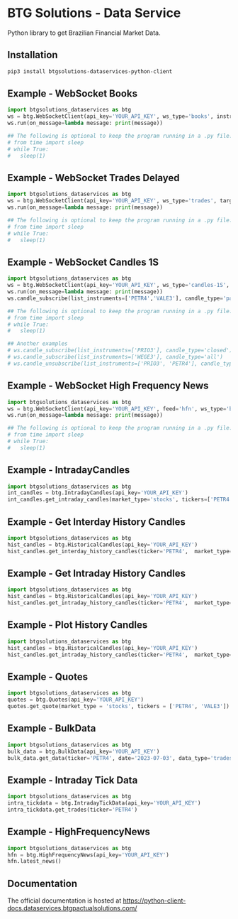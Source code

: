 # BTG Solutions - Data Service

Python library to get Brazilian Financial Market Data.

## Installation

```bash
pip3 install btgsolutions-dataservices-python-client
```

## Example - WebSocket Books
```python
import btgsolutions_dataservices as btg
ws = btg.WebSocketClient(api_key='YOUR_API_KEY', ws_type='books', instruments=['PETR4', 'VALE3'])
ws.run(on_message=lambda message: print(message))

## The following is optional to keep the program running in a .py file:
# from time import sleep
# while True:
#   sleep(1)

```
## Example - WebSocket Trades Delayed
```python
import btgsolutions_dataservices as btg
ws = btg.WebSocketClient(api_key='YOUR_API_KEY', ws_type='trades', target='delayed', instruments=['PETR4', 'VALE3'])
ws.run(on_message=lambda message: print(message))

## The following is optional to keep the program running in a .py file:
# from time import sleep
# while True:
#   sleep(1)

```
## Example - WebSocket Candles 1S
```python
import btgsolutions_dataservices as btg
ws = btg.WebSocketClient(api_key='YOUR_API_KEY', ws_type='candles-1S', target='delayed')
ws.run(on_message=lambda message: print(message))
ws.candle_subscribe(list_instruments=['PETR4','VALE3'], candle_type='partial')

## The following is optional to keep the program running in a .py file:
# from time import sleep
# while True:
#   sleep(1)

## Another examples
# ws.candle_subscribe(list_instruments=['PRIO3'], candle_type='closed')
# ws.candle_subscribe(list_instruments=['WEGE3'], candle_type='all')
# ws.candle_unsubscribe(list_instruments=['PRIO3', 'PETR4'], candle_type='all')
```

## Example - WebSocket High Frequency News
```python
import btgsolutions_dataservices as btg
ws = btg.WebSocketClient(api_key='YOUR_API_KEY', feed='hfn', ws_type='brazil')
ws.run(on_message=lambda message: print(message))

## The following is optional to keep the program running in a .py file:
# from time import sleep
# while True:
#   sleep(1)
```

## Example - IntradayCandles
```python
import btgsolutions_dataservices as btg
int_candles = btg.IntradayCandles(api_key='YOUR_API_KEY')
int_candles.get_intraday_candles(market_type='stocks', tickers=['PETR4', 'VALE3'], candle_period='1m', mode='relative', raw_data=True)
```

## Example - Get Interday History Candles
```python
import btgsolutions_dataservices as btg
hist_candles = btg.HistoricalCandles(api_key='YOUR_API_KEY')
hist_candles.get_interday_history_candles(ticker='PETR4',  market_type='stocks', corporate_events_adj=True, start_date='2023-10-01', end_date='2023-10-13', rmv_after_market=True, timezone='UTC', raw_data=False)
```

## Example - Get Intraday History Candles
```python
import btgsolutions_dataservices as btg
hist_candles = btg.HistoricalCandles(api_key='YOUR_API_KEY')
hist_candles.get_intraday_history_candles(ticker='PETR4',  market_type='stocks', corporate_events_adj=True, date='2023-10-06', candle='1m', rmv_after_market=True, timezone='UTC', raw_data=False)
```

## Example - Plot History Candles
```python
import btgsolutions_dataservices as btg
hist_candles = btg.HistoricalCandles(api_key='YOUR_API_KEY')
hist_candles.get_intraday_history_candles(ticker='PETR4',  market_type='stocks', corporate_events_adj=True, date='2023-10-06', candle='1m', rmv_after_market=True, timezone='UTC', raw_data=False).plot(x='candle_time', y='close_price', kind='scatter')
```

## Example - Quotes
```python
import btgsolutions_dataservices as btg
quotes = btg.Quotes(api_key='YOUR_API_KEY')
quotes.get_quote(market_type = 'stocks', tickers = ['PETR4', 'VALE3'])
```

## Example - BulkData
```python
import btgsolutions_dataservices as btg
bulk_data = btg.BulkData(api_key='YOUR_API_KEY')
bulk_data.get_data(ticker='PETR4', date='2023-07-03', data_type='trades')
```

## Example - Intraday Tick Data
```python
import btgsolutions_dataservices as btg
intra_tickdata = btg.IntradayTickData(api_key='YOUR_API_KEY')
intra_tickdata.get_trades(ticker='PETR4')
```

## Example - HighFrequencyNews
```python
import btgsolutions_dataservices as btg
hfn = btg.HighFrequencyNews(api_key='YOUR_API_KEY')
hfn.latest_news()
```

## Documentation
The official documentation is hosted at https://python-client-docs.dataservices.btgpactualsolutions.com/
